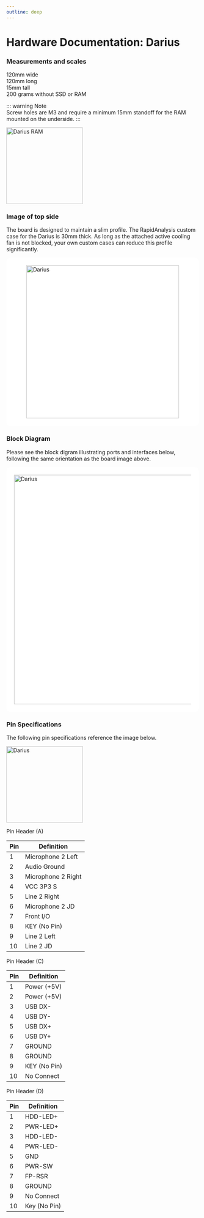```yaml
---
outline: deep
---
```


# Hardware Documentation: Darius

### Measurements and scales

120mm wide    
120mm long    
15mm tall    
200 grams without SSD or RAM    

::: warning Note   
Screw holes are M3 and require a minimum 15mm standoff for the RAM mounted on the underside. 
:::

<img src="/ram_underside.jpg" alt="Darius RAM" width="200" />


### Image of top side

The board is designed to maintain a slim profile. The RapidAnalysis custom case for the Darius is 30mm thick. As long as the attached active cooling fan is not blocked, your own custom cases can reduce this profile significantly. 

<div style="background: #ffffff; padding: 20px; border-radius: 10px;">
<img src="/darius_web.png" alt="Darius" width="400" style="display: block; margin-left: auto; margin-right: auto;"/>
</div>

### Block Diagram

Please see the block digram illustrating ports and interfaces below, following the same orientation as the board image above. 

<div style="background: #ffffff; padding: 20px; border-radius: 10px;">
<img src="/block.png" alt="Darius" width="600"  style="display: block; margin-left: auto; margin-right: auto;" />
</div>

### Pin Specifications

The following pin specifications reference the image below.

<img src="/pin_headers.jpg" alt="Darius" width="200"/>

Pin Header (A)

| Pin | Definition | 
|-----|------------|
| 1   | Microphone 2 Left |
| 2   | Audio Ground|
| 3   | Microphone 2 Right|
| 4   | VCC 3P3 S  | 
| 5   | Line 2 Right| 
| 6   | Microphone 2 JD| 
| 7   | Front I/O   | 
| 8   | KEY (No Pin)| 
| 9   | Line 2 Left |
| 10   | Line 2 JD  |

Pin Header (C)

| Pin | Definition | 
|-----|------------|
| 1   | Power (+5V)| 
| 2   | Power (+5V)| 
| 3   | USB DX-    | 
| 4   | USB DY-    | 
| 5   | USB DX+    | 
| 6   | USB DY+    | 
| 7   | GROUND     | 
| 8   | GROUND     | 
| 9   | KEY (No Pin)| 
| 10   | No Connect|

Pin Header (D)

| Pin | Definition | 
|-----|------------|
| 1   | HDD-LED+ |
| 2   | PWR-LED+ |
| 3   | HDD-LED- |
| 4   | PWR-LED- |
| 5   | GND    |
| 6   | PWR-SW |
| 7   | FP-RSR |
| 8   | GROUND |
| 9   | No Connect |
| 10  | Key (No Pin)|
